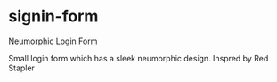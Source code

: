 # signin-form
Neumorphic Login Form

Small login form which has a sleek neumorphic design. Inspred by Red Stapler
